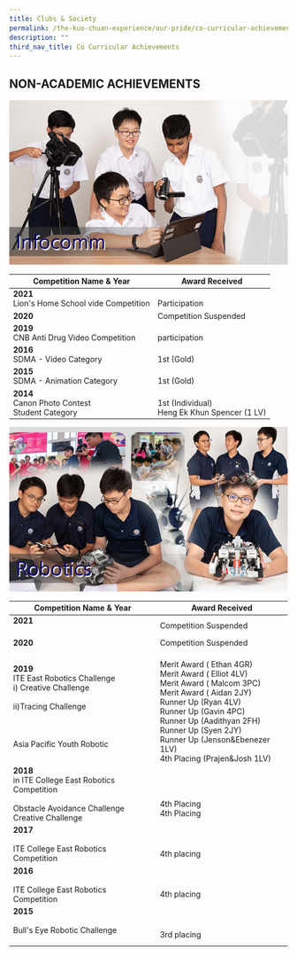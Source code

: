 ```yaml
---
title: Clubs & Society
permalink: /the-kuo-chuan-experience/our-pride/co-curricular-achievements/clubs-n-society/
description: ""
third_nav_title: Co Curricular Achievements
---
```

## NON-ACADEMIC ACHIEVEMENTS

![](/images/The%20Kuo%20Chuan%20Experience/Our%20Pride/Co%20Curricular%20achievements/infocomm.jpg)

<table>
<thead>
  <tr>
    <th>Competition Name &amp; Year</th>
    <th>Award Received</th>
  </tr>
</thead>
<tbody>
  <tr>
    <td> <b>2021</b><br>Lion's Home School vide Competition</td>
    <td> <br>Participation</td>
  </tr>
  <tr>
    <td> <b>2020</b></td>
    <td>Competition Suspended</td>
  </tr>
  <tr>
    <td> <b>2019</b><br>CNB Anti Drug Video Competition</td>
    <td> <br>participation</td>
  </tr>
  <tr>
    <td><b>2016</b><br>SDMA - Video Category</td>
    <td><br>1st (Gold)<br></td>
  </tr>
  <tr>
    <td><b>2015</b><br>SDMA - Animation Category</td>
    <td><br>1st (Gold)</td>
  </tr>
  <tr>
    <td> <b>2014</b><br>Canon Photo Contest <br>Student Category</td>
    <td><br>1st (Individual)<br>Heng Ek Khun Spencer (1 LV)</td>
  </tr>
</tbody>
</table>

![](/images/The%20Kuo%20Chuan%20Experience/Our%20Pride/Co%20Curricular%20achievements/robotics.jpg)

<table>
<thead>
  <tr>
    <th>Competition Name &amp; Year</th>
    <th>Award Received</th>
  </tr>
</thead>
<tbody>
  <tr>
    <td> <b>2021</b><br><br></td>
    <td> Competition Suspended</td>
  </tr>
  <tr>
    <td> <b>2020</b></td>
    <td> Competition Suspended</td>
  </tr>
  <tr>
    <td> <b>2019</b><br>ITE East Robotics Challenge<br>i) Creative Challenge<br><br>ii)Tracing Challenge<br><br><br><br>Asia Pacific Youth Robotic</td>
    <td> <br>Merit Award ( Ethan 4GR)<br>Merit Award ( Elliot 4LV)<br>Merit Award ( Malcom 3PC)<br>Merit Award ( Aidan 2JY)<br>Runner Up (Ryan 4LV)<br>Runner Up (Gavin 4PC)<br>Runner Up (Aadithyan 2FH)<br>Runner Up (Syen 2JY)<br>Runner Up (Jenson&amp;Ebenezer 1LV)<br>4th Placing (Prajen&amp;Josh 1LV)<br></td>
  </tr>
  <tr>
    <td> <b>2018</b><br>in ITE College East Robotics Competition<br><br>Obstacle Avoidance Challenge<br>Creative Challenge</td>
    <td> <br><br><br>4th Placing<br>4th Placing</td>
  </tr>
  <tr>
    <td><b>2017</b> <br><br>ITE College East Robotics Competition</td>
    <td><br><br>4th placing</td>
  </tr>
  <tr>
    <td><b>2016</b><br><br>ITE College East Robotics Competition</td>
    <td><br><br>4th placing</td>
  </tr>
  <tr>
    <td><b>2015</b><br><br>Bull's Eye Robotic Challenge<br><br></td>
    <td><br><br>3rd placing</td>
  </tr>
</tbody>
</table>